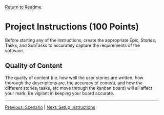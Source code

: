 [Return to Readme](./readme.md)

# Project Instructions (100 Points)

  Before starting any of the instructions, create the appropriate Epic, Stories, Tasks, and SubTasks to accurately capture the requirements of the software.

## Quality of Content

The quality of content (i.e. how well the user stories are written, how thorough the descriptions are, the accuracy of content, and how the different stories, tasks, etc move through the kanban board) will all affect your mark. Be vigilant in keeping your board accurate.

--- 
[Previous: Scenario](./scenario.md) | 
[Next: Setup Instructions](./setup-instructions.md)
